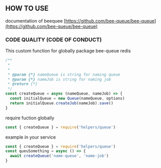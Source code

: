 ## HOW TO USE

documentation of beequee [https://github.com/bee-queue/bee-queue](https://github.com/bee-queue/bee-queue)

### CODE QUALITY (CODE OF CONDUCT)
This custom function for globally package bee-queue redis

```javascript
/**
 *
 *
 * @param {*} nameQueue is string for naming queue
 * @param {*} nameJob is string for naming job
 * @return {*}
 */
const createQueue = async (nameQueue, nameJob) => {
  const initialQueue = new Queue(nameQueue, options)
  return initialQueue.createJob(nameJob).save()
}
```

require fuction globally
```javascript
const { createQueue } = require('helpers/queue')
```

example in your service

```javascript
const { createQueue } = require('helpers/queue')
const queuSomething = async () => {
  await createQueue('name-queue', 'name-job')
}
```
